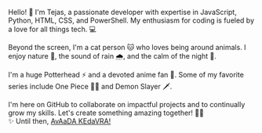 
Hello! 👋 I'm Tejas, a passionate developer with expertise in JavaScript, Python, HTML, CSS, and PowerShell. My enthusiasm for coding is fueled by a love for all things tech. 💻

Beyond the screen, I'm a cat person 🐱 who loves being around animals. I enjoy nature 🌿, the sound of rain 🌧️, and the calm of the night 🌙.

I'm a huge Potterhead ⚡️ and a devoted anime fan 🎌. Some of my favorite series include One Piece 🏴‍☠️ and Demon Slayer 🗡️.

I'm here on GitHub to collaborate on impactful projects and to continually grow my skills. Let's create something amazing together! 🚀✨<br>
✨ Until then, <a href="https://harrypotter.fandom.com/wiki/Killing_Curse" target="_blank">AvAaDA KEdaVRA! </a>
